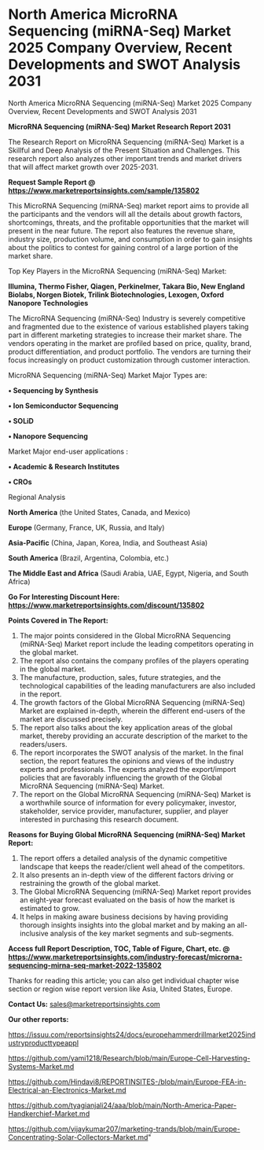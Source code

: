 # North America MicroRNA Sequencing (miRNA-Seq) Market 2025 Company Overview, Recent Developments and SWOT Analysis 2031
North America MicroRNA Sequencing (miRNA-Seq) Market 2025 Company Overview, Recent Developments and SWOT Analysis 2031

<strong>MicroRNA Sequencing (miRNA-Seq) Market Research Report 2031</strong>

The Research Report on MicroRNA Sequencing (miRNA-Seq) Market is a Skillful and Deep Analysis of the Present Situation and Challenges. This research report also analyzes other important trends and market drivers that will affect market growth over 2025-2031.

<strong>Request Sample Report @ <a href=https://www.marketreportsinsights.com/sample/135802>https://www.marketreportsinsights.com/sample/135802</a></strong>

This MicroRNA Sequencing (miRNA-Seq) market report aims to provide all the participants and the vendors will all the details about growth factors, shortcomings, threats, and the profitable opportunities that the market will present in the near future. The report also features the revenue share, industry size, production volume, and consumption in order to gain insights about the politics to contest for gaining control of a large portion of the market share.

Top Key Players in the MicroRNA Sequencing (miRNA-Seq) Market:

<strong>Illumina, Thermo Fisher, Qiagen, Perkinelmer, Takara Bio, New England Biolabs, Norgen Biotek, Trilink Biotechnologies, Lexogen, Oxford Nanopore Technologies</strong>

The MicroRNA Sequencing (miRNA-Seq) Industry is severely competitive and fragmented due to the existence of various established players taking part in different marketing strategies to increase their market share. The vendors operating in the market are profiled based on price, quality, brand, product differentiation, and product portfolio. The vendors are turning their focus increasingly on product customization through customer interaction.

MicroRNA Sequencing (miRNA-Seq) Market Major Types are:

<strong>• Sequencing by Synthesis

• Ion Semiconductor Sequencing

• SOLiD

• Nanopore Sequencing</strong>

Market Major end-user applications :

<strong>• Academic & Research Institutes

• CROs</strong>

Regional Analysis

</u><strong><b>North America</b></strong> (the United States, Canada, and Mexico)

<strong><b>Europe </b></strong>(Germany, France, UK, Russia, and Italy)

<strong><b>Asia-Pacific</b></strong> (China, Japan, Korea, India, and Southeast Asia)

<strong><b>South America</b></strong> (Brazil, Argentina, Colombia, etc.)

<strong><b>The Middle East and Africa</b></strong> (Saudi Arabia, UAE, Egypt, Nigeria, and South Africa)

<strong>Go For Interesting Discount Here: <a href=https://www.marketreportsinsights.com/discount/135802>https://www.marketreportsinsights.com/discount/135802</a></strong>

<strong>Points Covered in The Report:</strong>
<ol>
  <li>The major points considered in the Global MicroRNA Sequencing (miRNA-Seq) Market report include the leading competitors operating in the global market.</li>
  <li>The report also contains the company profiles of the players operating in the global market.</li>
  <li>The manufacture, production, sales, future strategies, and the technological capabilities of the leading manufacturers are also included in the report.</li>
  <li>The growth factors of the Global MicroRNA Sequencing (miRNA-Seq) Market are explained in-depth, wherein the different end-users of the market are discussed precisely.</li>
  <li>The report also talks about the key application areas of the global market, thereby providing an accurate description of the market to the readers/users.</li>
  <li>The report incorporates the SWOT analysis of the market. In the final section, the report features the opinions and views of the industry experts and professionals. The experts analyzed the export/import policies that are favorably influencing the growth of the Global MicroRNA Sequencing (miRNA-Seq) Market.</li>
  <li>The report on the Global MicroRNA Sequencing (miRNA-Seq) Market is a worthwhile source of information for every policymaker, investor, stakeholder, service provider, manufacturer, supplier, and player interested in purchasing this research document.</li>
</ol>
<strong>Reasons for Buying Global MicroRNA Sequencing (miRNA-Seq) Market Report:</strong>

<ol>
  <li>The report offers a detailed analysis of the dynamic competitive landscape that keeps the reader/client well ahead of the competitors.</li>
  <li>It also presents an in-depth view of the different factors driving or restraining the growth of the global market.</li>
  <li>The Global MicroRNA Sequencing (miRNA-Seq) Market report provides an eight-year forecast evaluated on the basis of how the market is estimated to grow.</li>
  <li>It helps in making aware business decisions by having providing thorough insights insights into the global market and by making an all-inclusive analysis of the key market segments and sub-segments.</li>
</ol>
<strong>Access full Report Description, TOC, Table of Figure, Chart, etc. @ <a href=https://www.marketreportsinsights.com/industry-forecast/microrna-sequencing-mirna-seq-market-2022-135802>https://www.marketreportsinsights.com/industry-forecast/microrna-sequencing-mirna-seq-market-2022-135802</a></strong>


Thanks for reading this article; you can also get individual chapter wise section or region wise report version like Asia, United States, Europe.

<strong>Contact Us:</strong>
sales@marketreportsinsights.com

<strong>Our other reports:</strong>

<a href=https://issuu.com/reportsinsights24/docs/europehammerdrillmarket2025industryproducttypeappl>https://issuu.com/reportsinsights24/docs/europehammerdrillmarket2025industryproducttypeappl</a>

<a href=https://github.com/yami1218/Research/blob/main/Europe-Cell-Harvesting-Systems-Market.md>https://github.com/yami1218/Research/blob/main/Europe-Cell-Harvesting-Systems-Market.md</a>

<a href=https://github.com/Hindavi8/REPORTINSITES-/blob/main/Europe-FEA-in-Electrical-an-Electronics-Market.md>https://github.com/Hindavi8/REPORTINSITES-/blob/main/Europe-FEA-in-Electrical-an-Electronics-Market.md</a>

<a href=https://github.com/tyagianjali24/aaa/blob/main/North-America-Paper-Handkerchief-Market.md>https://github.com/tyagianjali24/aaa/blob/main/North-America-Paper-Handkerchief-Market.md</a>

<a href=https://github.com/vijaykumar207/marketing-trands/blob/main/Europe-Concentrating-Solar-Collectors-Market.md>https://github.com/vijaykumar207/marketing-trands/blob/main/Europe-Concentrating-Solar-Collectors-Market.md</a>"
